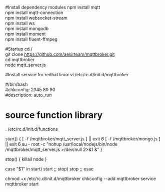 #Install dependency modules
npm install mqtt<br>
npm install mqtt-connection<br>
npm install websocket-stream<br>
npm install ws<br>
npm install mongodb<br>
npm install moment<br>
npm install fluent-ffmpeg

#Startup
cd /<br>
git clone https://github.com/aesirteam/mqttbroker.git<br>
cd mqttbroker<br>
node mqtt_server.js<br>

#Install service for redhat linux
vi /etc/rc.d/init.d/mqttbroker<br>

\#/bin/bash<br>
\#chkconfig: 2345 80 90<br>
#description: auto_run

# source function library
. /etc/rc.d/init.d/functions

start() {
   [ -f /mqttbroker/mqtt_server.js ] || exit 6
   [ -f /mqttbroker/mongo.js ] || exit 6
   su - root -c "nohup /usr/local/nodejs/bin/node /mqttbroker/mqtt_server.js >/dev/null 2>&1 &"
}

stop() {
  killall node
}

case "$1" in
   start)
      start
      ;;
   stop)
      stop
      ;;
 esac

chmod +x /etc/rc.d/init.d/mqttbroker
chkconfig --add mqttbroker
service mqttbroker start